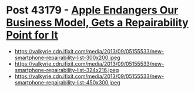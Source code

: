 # Post 43179 - [Apple Endangers Our Business Model, Gets a Repairability Point for It](https://www.ifixit.com/News/43179/apple-endangers-our-business-model-gets-a-repairability-point-for-it)

- https://valkyrie.cdn.ifixit.com/media/2013/09/05155533/new-smartphone-repairability-list-300x200.jpeg
- https://valkyrie.cdn.ifixit.com/media/2013/09/05155533/new-smartphone-repairability-list-324x216.jpeg
- https://valkyrie.cdn.ifixit.com/media/2013/09/05155533/new-smartphone-repairability-list-450x300.jpeg
